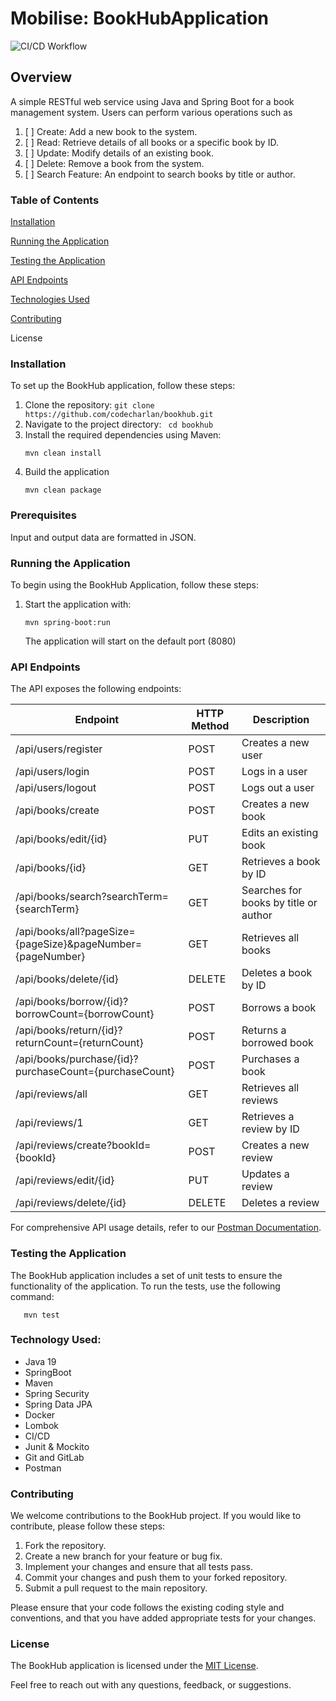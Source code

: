 # Mobilise: BookHubApplication

![CI/CD Workflow](https://github.com/codecharlan/bookhub/actions/workflows/maven.yml/badge.svg)

## Overview

A simple RESTful web service using Java and Spring Boot for a book management system. 
Users can perform various operations such as
1. [ ] Create: Add a new book to the system.
2. [ ] Read: Retrieve details of all books or a specific book by ID.
3. [ ] Update: Modify details of an existing book.
4. [ ] Delete: Remove a book from the system.
5. [ ] Search Feature: An endpoint to search books by title or author.

### Table of Contents
[Installation](#installation)

[Running the Application](#running-the-application)

[Testing the Application](#testing-the-application)

[API Endpoints](#api-endpoints)

[Technologies Used](#technology-used)

[Contributing](#contributing)

License

### Installation
To set up the BookHub application, follow these steps:
1. Clone the repository:
``
   git clone https://github.com/codecharlan/bookhub.git
``
2. Navigate to the project directory:
   `` 
   cd bookhub
``
3. Install the required dependencies using Maven:
   ```shell
   mvn clean install
   ```
4. Build the application
   ```shell
   mvn clean package
   ```
   
### Prerequisites

Input and output data are formatted in JSON.

### Running the Application

To begin using the BookHub Application, follow these steps:


1. Start the application with:
    ```shell
    mvn spring-boot:run
    ```
   The application will start on the default port (8080)
   
### API Endpoints
The API exposes the following endpoints:

| Endpoint                                                   | HTTP Method | Description                           |
|------------------------------------------------------------|-------------|---------------------------------------|
| /api/users/register                                        | POST        | Creates a new user                   |
| /api/users/login                                           | POST        | Logs in a user                       |
| /api/users/logout                                          | POST        | Logs out a user                      |
| /api/books/create                                          | POST        | Creates a new book                   |
| /api/books/edit/{id}                                       | PUT         | Edits an existing book               |
| /api/books/{id}                                            | GET         | Retrieves a book by ID               |
| /api/books/search?searchTerm={searchTerm}                  | GET         | Searches for books by title or author|
| /api/books/all?pageSize={pageSize}&pageNumber={pageNumber} | GET         | Retrieves all books                  |
| /api/books/delete/{id}                                     | DELETE      | Deletes a book by ID                 |
| /api/books/borrow/{id}?borrowCount={borrowCount}           | POST        | Borrows a book                       |
| /api/books/return/{id}?returnCount={returnCount}           | POST        | Returns a borrowed book              |
| /api/books/purchase/{id}?purchaseCount={purchaseCount}     | POST     | Purchases a book                     |
| /api/reviews/all                                           | GET         | Retrieves all reviews                |
| /api/reviews/1                                             | GET         | Retrieves a review by ID             |
| /api/reviews/create?bookId={bookId}                        | POST        | Creates a new review                 |
| /api/reviews/edit/{id}                                     | PUT         | Updates a review                     |
| /api/reviews/delete/{id}                                   | DELETE      | Deletes a review                     |


For comprehensive API usage details, refer to our [Postman Documentation](https://documenter.getpostman.com/view/31876952/2sA3JJ8NRB).

### Testing the Application
The BookHub application includes a set of unit tests to ensure the functionality of the application. To run the tests, use the following command:
 ```shell
    mvn test
  ```

### Technology Used:
* Java 19
* SpringBoot
* Maven
* Spring Security
* Spring Data JPA
* Docker
* Lombok
* CI/CD
* Junit & Mockito
* Git and GitLab
* Postman

### Contributing
We welcome contributions to the BookHub project. If you would like to contribute, please follow these steps: 
1. Fork the repository.
2. Create a new branch for your feature or bug fix.
3. Implement your changes and ensure that all tests pass.
4. Commit your changes and push them to your forked repository.
5. Submit a pull request to the main repository.

Please ensure that your code follows the existing coding style and conventions, and that you have added appropriate tests for your changes.

### License
The BookHub application is licensed under the [MIT License](LICENSE.md).

Feel free to reach out with any questions, feedback, or suggestions.